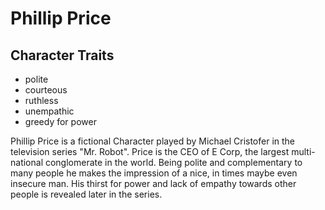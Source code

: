 # Phillip Price 

## Character Traits
* polite
* courteous
* ruthless
* unempathic
* greedy for power

Phillip Price is a fictional Character played by Michael Cristofer
in the television series "Mr. Robot". Price is the CEO of E Corp,
the largest multi-national conglomerate in the world.
Being polite and complementary to many people he makes the impression of a
nice, in times maybe even insecure man.
His thirst for power and lack of empathy towards other people is revealed later in the series. 

